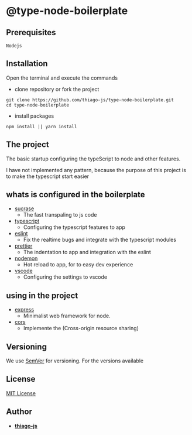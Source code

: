# @type-node-boilerplate

## Prerequisites

```
Nodejs
```

## Installation

Open the terminal and execute the commands

- clone repository or fork the project

```
git clone https://github.com/thiago-js/type-node-boilerplate.git
cd type-node-boilerplate
```

- install packages

```
npm install || yarn install
```

## The project

The basic startup configuring the typeScript to node and other features.

I have not implemented any pattern, because the purpose of this project is to make the typescript start easier

## whats is configured in the boilerplate

* [sucrase](https://github.com/alangpierce/sucrase)
    - The fast transpaling to js code
* [typescript](https://github.com/Microsoft/TypeScript)
    - Configuring the typescript features to app
* [eslint](https://github.com/eslint/eslint)
    - Fix the realtime bugs and integrate with the typescript modules
* [prettier](https://github.com/prettier/prettier)
    - The indentation to app and integration with the eslint
* [nodemon](https://github.com/remy/nodemon)
    - Hot reload to app, for to easy dev experience
* [vscode](#)
    - Configuring the settings to vscode

## using in the project
* [express](https://github.com/expressjs/express)
    - Minimalist web framework for node.
* [cors](https://github.com/expressjs/cors)
    - Implemente the (Cross-origin resource sharing)

## Versioning

We use [SemVer](http://semver.org/) for versioning. For the versions available

## License

[MIT License](http://www.opensource.org/licenses/mit-license.php)

## Author

- [**thiago-js**](https://github.com/thiago-js)
